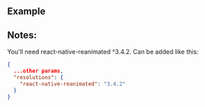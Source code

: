 ## Example

## Notes: 

You'll need react-native-reanimated ^3.4.2. Can be added like this:

```json
{
  ...other params,
  "resolutions": {
    "react-native-reanimated": "3.4.2"
  }
}
```
